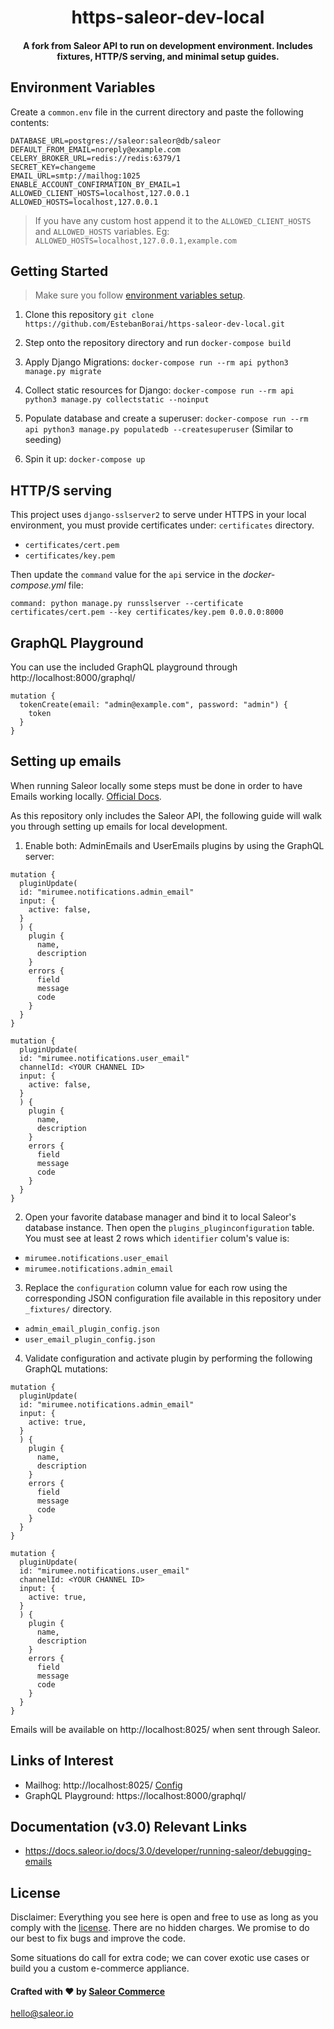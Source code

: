 <div>
  <h1 align="center">https-saleor-dev-local</h1>
  <h4 align="center">
    A fork from Saleor API to run on development environment. Includes fixtures,
    HTTP/S serving, and minimal setup guides.
  </h4>
</div>

## Environment Variables

Create a `common.env` file in the current directory and paste the following
contents:

```.env
DATABASE_URL=postgres://saleor:saleor@db/saleor
DEFAULT_FROM_EMAIL=noreply@example.com
CELERY_BROKER_URL=redis://redis:6379/1
SECRET_KEY=changeme
EMAIL_URL=smtp://mailhog:1025
ENABLE_ACCOUNT_CONFIRMATION_BY_EMAIL=1
ALLOWED_CLIENT_HOSTS=localhost,127.0.0.1
ALLOWED_HOSTS=localhost,127.0.0.1
```

> If you have any custom host append it to the `ALLOWED_CLIENT_HOSTS` and `ALLOWED_HOSTS` variables. Eg: `ALLOWED_HOSTS=localhost,127.0.0.1,example.com`

## Getting Started

> Make sure you follow [environment variables setup](#environment-variables).

1. Clone this repository `git clone https://github.com/EstebanBorai/https-saleor-dev-local.git`

2. Step onto the repository directory and run `docker-compose build`

3. Apply Django Migrations: `docker-compose run --rm api python3 manage.py migrate`

4. Collect static resources for Django: `docker-compose run --rm api python3 manage.py collectstatic --noinput`

6. Populate database and create a superuser: `docker-compose run --rm api python3 manage.py populatedb --createsuperuser` (Similar to seeding)

7. Spin it up: `docker-compose up`

## HTTP/S serving

This project uses `django-sslserver2` to serve under HTTPS in your local environment,
you must provide certificates under: `certificates` directory.

- `certificates/cert.pem`
- `certificates/key.pem`

Then update the `command` value for the `api` service in the _docker-compose.yml_
file:

```
command: python manage.py runsslserver --certificate certificates/cert.pem --key certificates/key.pem 0.0.0.0:8000
```

## GraphQL Playground

You can use the included GraphQL playground through http://localhost:8000/graphql/

```gql
mutation {
  tokenCreate(email: "admin@example.com", password: "admin") {
    token
  }
}
```

## Setting up emails

When running Saleor locally some steps must be done in order to have Emails
working locally. [Official Docs](https://docs.saleor.io/docs/3.0/developer/running-saleor/debugging-emails#local-development-environment).

As this repository only includes the Saleor API, the following guide will walk
you through setting up emails for local development.

1. Enable both: AdminEmails and UserEmails plugins by using the GraphQL server:

```gql
mutation {
  pluginUpdate(
  id: "mirumee.notifications.admin_email"
  input: {
    active: false,
  }
  ) {
    plugin {
      name,
      description
    }
    errors {
      field
      message
      code
    }
  }
}
```

```gql
mutation {
  pluginUpdate(
  id: "mirumee.notifications.user_email"
  channelId: <YOUR CHANNEL ID>
  input: {
    active: false,
  }
  ) {
    plugin {
      name,
      description
    }
    errors {
      field
      message
      code
    }
  }
}
```

2. Open your favorite database manager and bind it to local Saleor's database
instance. Then open the `plugins_pluginconfiguration` table. You must see at
least 2 rows which `identifier` colum's value is:

- `mirumee.notifications.user_email`
- `mirumee.notifications.admin_email`

3. Replace the `configuration` column value for each row using the corresponding
JSON configuration file available in this repository under `_fixtures/` directory.

- `admin_email_plugin_config.json`
- `user_email_plugin_config.json`

4. Validate configuration and activate plugin by performing the following
GraphQL mutations:

```gql
mutation {
  pluginUpdate(
  id: "mirumee.notifications.admin_email"
  input: {
    active: true,
  }
  ) {
    plugin {
      name,
      description
    }
    errors {
      field
      message
      code
    }
  }
}
```

```gql
mutation {
  pluginUpdate(
  id: "mirumee.notifications.user_email"
  channelId: <YOUR CHANNEL ID>
  input: {
    active: true,
  }
  ) {
    plugin {
      name,
      description
    }
    errors {
      field
      message
      code
    }
  }
}
```

Emails will be available on http://localhost:8025/ when sent through Saleor.

## Links of Interest

- Mailhog: http://localhost:8025/ [Config](https://github.com/mailhog/MailHog#configuration)
- GraphQL Playground: https://localhost:8000/graphql/

## Documentation (v3.0) Relevant Links

- https://docs.saleor.io/docs/3.0/developer/running-saleor/debugging-emails

## License

Disclaimer: Everything you see here is open and free to use as long as you comply with the [license](https://github.com/saleor/saleor/blob/master/LICENSE). There are no hidden charges. We promise to do our best to fix bugs and improve the code.

Some situations do call for extra code; we can cover exotic use cases or build you a custom e-commerce appliance.

#### Crafted with ❤️ by [Saleor Commerce](https://saleor.io)

hello@saleor.io
